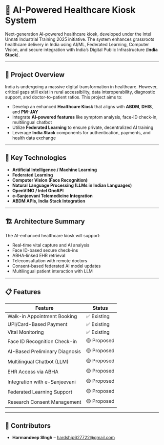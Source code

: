 # 🏥 AI-Powered Healthcare Kiosk System

Next-generation AI-powered healthcare kiosk, developed under the Intel Unnati Industrial Training 2025 initiative. The system enhances grassroots healthcare delivery in India using AI/ML, Federated Learning, Computer Vision, and secure integration with India’s Digital Public Infrastructure (**India Stack**).

---

## 📌 Project Overview

India is undergoing a massive digital transformation in healthcare. However, critical gaps still exist in rural accessibility, data interoperability, diagnostic support, and doctor-to-patient ratios. This project aims to:

- Develop an enhanced **Healthcare Kiosk** that aligns with **ABDM**, **DHIS**, and **PM-JAY**
- Integrate **AI-powered features** like symptom analysis, face-ID check-in, multilingual chatbot
- Utilize **Federated Learning** to ensure private, decentralized AI training
- Leverage **India Stack** components for authentication, payments, and health data exchange

---

## 🔧 Key Technologies

- **Artificial Intelligence / Machine Learning**
- **Federated Learning**
- **Computer Vision (Face Recognition)**
- **Natural Language Processing (LLMs in Indian Languages)**
- **OpenVINO / Intel OneAPI**
- **e-Sanjeevani Telemedicine Integration**
- **ABDM APIs, India Stack Integration**

---

## 🏗️ Architecture Summary

The AI-enhanced healthcare kiosk will support:
- Real-time vital capture and AI analysis
- Face ID-based secure check-ins
- ABHA-linked EHR retrieval
- Teleconsultation with remote doctors
- Consent-based federated AI model updates
- Multilingual patient interaction with LLM

---

## 📋 Features

| Feature                              | Status        |
|--------------------------------------|---------------|
| Walk-in Appointment Booking          | ✅ Existing    |
| UPI/Card-Based Payment               | ✅ Existing    |
| Vital Monitoring                     | ✅ Existing    |
| Face ID Recognition Check-in         | 🟡 Proposed    |
| AI-Based Preliminary Diagnosis       | 🟡 Proposed    |
| Multilingual Chatbot (LLM)           | 🟡 Proposed    |
| EHR Access via ABHA                  | 🟡 Proposed    |
| Integration with e-Sanjeevani        | 🟡 Proposed    |
| Federated Learning Support           | 🟡 Proposed    |
| Research Consent Management          | 🟡 Proposed    |

---

## 👥 Contributors

- **Harmandeep SIngh** – hardship627722@gmail.com

